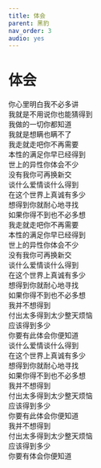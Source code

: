 ```yaml
---
title: 体会
parent: 黑豹
nav_order: 3
audio: yes
---
```


# 体会

你心里明白我不必多讲  
我就是不用说你也能猜得到  
我做的一切你都知道  
我就是想瞒也瞒不了  
我走就走吧你不再需要  
本性的满足你早已经得到  
世上的异性你体会不少  
没有我你可再换新交  
谈什么爱情谈什么得到  
在这个世界上真诚有多少  
想得到你就耐心地寻找  
如果你得不到也不必多想  
我走就走吧你不再需要  
本性的满足你早已经得到  
世上的异性你体会不少  
没有我你可再换新交  
谈什么爱情谈什么得到  
在这个世界上真诚有多少  
想得到你就耐心地寻找  
如果你得不到也不必多想  
我并不想得到  
付出太多得到太少整天烦恼  
应该得到多少  
你要有此体会你便知道  
谈什么爱情谈什么得到  
在这个世界上真诚有多少  
想得到你就耐心地寻找  
如果你得不到也不必多想  
我并不想得到  
付出太多得到太少整天烦恼  
应该得到多少  
你要有此体会你便知道  
我并不想得到  
付出太多得到太少整天烦恼  
应该得到多少  
你要有体会你便知道